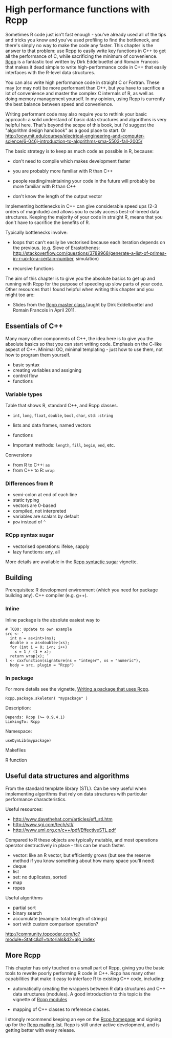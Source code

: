 # High performance functions with Rcpp

Sometimes R code just isn't fast enough - you've already used all of the tips and tricks you know and you've used profiling to find the bottleneck, and there's simply no way to make the code any faster. This chapter is the answer to that problem: use Rcpp to easily write key functions in C++ to get all the performance of C, while sacrificing the minimum of convenience. [Rcpp](http://dirk.eddelbuettel.com/code/rcpp.html) is a fantastic tool written by Dirk Eddelbuettel and Romain Francois that makes it dead simple to write high-performance code in C++ that easily interfaces with the R-level data structures.

You can also write high performance code in straight C or Fortran. These may (or may not) be more performant than C++, but you have to sacrifice a lot of convenience and master the complex C internals of R, as well as doing memory management yourself. In my opinion, using Rcpp is currently the best balance between speed and convenience.

Writing performant code may also require you to rethink your basic approach: a solid understand of basic data structures and algorithms is very helpful here.  That's beyond the scope of this book, but I'd suggest the "algorithm design handbook" as a good place to start.  Or http://ocw.mit.edu/courses/electrical-engineering-and-computer-science/6-046j-introduction-to-algorithms-sma-5503-fall-2005/

The basic strategy is to keep as much code as possible in R, because:

* don't need to compile which makes development faster

* you are probably more familiar with R than C++

* people reading/maintaining your code in the future will probably be more familiar with R than C++

* don't know the length of the output vector

Implementing bottlenecks in C++ can give considerable speed ups (2-3 orders of magnitude) and allows you to easily access best-of-breed data structures.  Keeping the majority of your code in straight R, means that you don't have to sacrifice the benefits of R.  

Typically bottlenecks involve:

 * loops that can't easily be vectorised because each iteration depends on the previous.  (e.g. Sieve of Erastothenes: http://stackoverflow.com/questions/3789968/generate-a-list-of-primes-in-r-up-to-a-certain-number, simulation)
 
 * recursive functions

The aim of this chapter is to give you the absolute basics to get up and running with Rcpp for the purpose of speeding up slow parts of your code. Other resources that I found helpful when writing this chapter and you might too are:

* Slides from the [Rcpp master class ](http://dirk.eddelbuettel.com/blog/2011/04/29/#rcpp_class_2011-04_slides) taught by Dirk Eddelbuettel and Romain Francois in April 2011.

## Essentials of C++

Many many other components of C++, the idea here is to give you the absolute basics so that you can start writing code.  Emphasis on the C-like aspect of C++.  Minimal OO, minimal templating - just how to use them, not how to program them yourself.

* basic syntax
* creating variables and assigning
* control flow
* functions

### Variable types

Table that shows R, standard C++, and Rcpp classes.

* `int`, `long`, `float`, `double`, `bool`, `char`, `std::string`
* lists and data frames, named vectors
* functions

* Important methods: `length`, `fill`, `begin`, `end`, etc.

Conversions

* from R to C++: `as`
* from C++ to R: `wrap`

### Differences from R

* semi-colon at end of each line
* static typing
* vectors are 0-based
* compiled, not interpreted 
* variables are scalars by default
* `pow` instead of `^`

### RCpp syntax sugar

* vectorised operations: ifelse, sapply
* lazy functions: any, all

More details are available in the [Rcpp syntactic sugar](http://dirk.eddelbuettel.com/code/rcpp/Rcpp-sugar.pdf) vignette.

## Building

Prerequisites: R development environment (which you need for package building any).  C++ compiler (e.g. g++).

### Inline

Inline package is the absolute easiest way to 

    # TODO: Update to own example
    src <- ’
      int n = as<int>(ns); 
      double x = as<double>(xs);
      for (int i = 0; i<n; i++) 
        x = 1 / (1 + x);
      return wrap(x); ’ 
    l <- cxxfunction(signature(ns = "integer", xs = "numeric"), 
      body = src, plugin = "Rcpp")

### In package

For more details see the vignette, [Writing a package that uses Rcpp](http://dirk.eddelbuettel.com/code/rcpp/Rcpp-package.pdf).

    Rcpp.package.skeleton( "mypackage" )

Description:

    Depends: Rcpp (>= 0.9.4.1) 
    LinkingTo: Rcpp 

Namespace:

    useDynLib(mypackage)


Makefiles

R function


## Useful data structures and algorithms

From the standard template library (STL).  Can be very useful when implementing algorithms that rely on data structures with particular performance characteristics.

Useful resources:

* http://www.davethehat.com/articles/eff_stl.htm
* http://www.sgi.com/tech/stl/
* http://www.uml.org.cn/c++/pdf/EffectiveSTL.pdf

Compared to R these objects are typically mutable, and most operations operator destructively in place - this can be much faster.

* vector: like an R vector, but efficiently grows (but see the reserve method if you know something about how many space you'll need)
* deque
* list
* set: no duplicates, sorted
* map
* ropes

Useful algorithms

* partial sort
* binary search
* accumulate (example: total length of strings)
* sort with custom comparison operation?

http://community.topcoder.com/tc?module=Static&d1=tutorials&d2=alg_index

## More Rcpp

This chapter has only touched on a small part of Rcpp, giving you the basic tools to rewrite poorly performing R code in C++.  Rcpp has many other capabilities that make it easy to interface R to existing C++ code, including:

* automatically creating the wrappers between R data structures and C++ data
  structures (modules).  A good introduction to this topic is the vignette of [Rcpp modules](http://dirk.eddelbuettel.com/code/rcpp/Rcpp-modules.pdf)

* mapping of C++ classes to reference classes.

I strongly recommend keeping an eye on the [Rcpp homepage](http://dirk.eddelbuettel.com/code/rcpp.html) and signing up for the [Rcpp mailing list](http://lists.r-forge.r-project.org/cgi-bin/mailman/listinfo/rcpp-devel). Rcpp is still under active development, and is getting better with every release.
